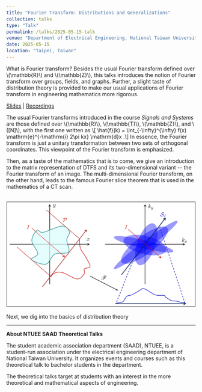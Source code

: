 ```yaml
---
title: "Fourier Transform: Distributions and Generalizations"
collection: talks
type: "Talk"
permalink: /talks/2025-05-15-talk
venue: "Department of Electrical Engineering, National Taiwan University"
date: 2025-05-15
location: "Taipei, Taiwan"
---
```


What is Fourier transform? Besides the usual Fourier transform defined over \\(\mathbb{R}\\) and \\(\mathbb{Z}\\), this talks introduces the notion of Fourier transform over groups, fields, and graphs. Further, a slight taste of distribution theory is provided to make our usual applications of Fourier transform in engineering mathematics more rigorous. 

[Slides](https://github.com/WenPerng/EESAAD_slides/blob/main/Fourier%20Transform%20Distributions%20and%20Generalizations%202025%20%5Bwritten%5D.pdf) | 
[Recordings](https://youtu.be/Jql1E0A5E70)

The usual Fourier transforms introduced in the course *Signals and Systems* are those defined over \\(\mathbb{R}\\), \\(\mathbb{T}\\), \\(\mathbb{Z}\\), and \\([N]\\), with the first one written as
\\[ \hat{f}(k) = \int_{-\infty}^{\infty} f(x) \mathrm{e}^{-\mathrm{i} 2\pi kx} \mathrm{d}x .\\]
In essence, the Fourier transform is just a unitary transformation between two sets of orthogonal coordinates. This viewpoint of the Fourier transform is emphasized.

Then, as a taste of the mathematics that is to come, we give an introduction to the matrix representation of DTFS and its two-dimensional variant -- the Fourier transform of an image. The multi-dimensional Fourier transform, on the other hand, leads to the famous Fourier slice theorem that is used in the mathematics of a CT scan.

<br/><img src='/images/talk/2025-05-15-Fourier-slice.png'>

Next, we dig into the basics of distribution theory

---
**About NTUEE SAAD Theoretical Talks**

The student academic association department (SAAD), NTUEE, is a student-run association under the electrical engineering department of National Taiwan University. It organizes events and courses such as this theoretical talk to bachelor students in the department.

The theoretical talks target at students with an interest in the more theoretical and mathematical aspects of engineering.